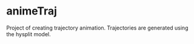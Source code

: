 # animeTraj
Project of creating trajectory animation. Trajectories are generated using the hysplit model.
